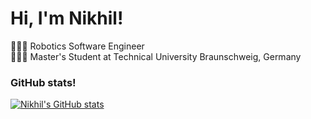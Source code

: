 # Hi, I'm Nikhil!

👨🏻‍💻 Robotics Software Engineer <br/>
👨🏻‍🎓 Master's Student at Technical University Braunschweig, Germany <br/>

<!-- ### :computer: Tech Stack!
![ROS](https://img.shields.io/badge/ros-%230A0FF9.svg?style=fla&logo=ros&logoColor=white)
![Python](https://img.shields.io/badge/python-3670A0?style=fla&logo=python&logoColor=ffdd54)
![JavaScript](https://img.shields.io/badge/javascript-%23323330.svg?style=fla&logo=javascript&logoColor=%23F7DF1E)
![TailwindCSS](https://img.shields.io/badge/tailwindcss-%2338B2AC.svg?style=fla&logo=tailwind-css&logoColor=white)
![HTML5](https://img.shields.io/badge/html5-%23E34F26.svg?style=fla&logo=html5&logoColor=white)
![HTML5](https://img.shields.io/badge/Rust-000000?style=flat&logo=rust&logoColor=white)
![HTML5](https://img.shields.io/badge/Svelte-4A4A55?style=flat&logo=svelte&logoColor=FF3E00)


### :mailbox: Connect with me!
[![Linkedin Badge](https://img.shields.io/badge/-Nikhil_Singhal-0e76a8?style=flat&labelColor=0e76a8&logo=linkedin&logoColor=white)](https://www.linkedin.com/in/nikhil-singhal-0612/)
[![Mail Badge](https://img.shields.io/badge/-@Nikhil_Singhal-e84393?style=flat&labelColor=e84393&logo=instagram&logoColor=white)](https://www.instagram.com/nikhil_singhal_06/)
[![Mail Badge](https://img.shields.io/badge/-Nikhil_Singhal-c0392b?style=flat&labelColor=c0392b&logo=gmail&logoColor=white)](mailto:nikhil2121s@gmail.com) -->

<!-- ### Business
- :paperclip: [<strong><small>My Resume/CV</small></strong>]()
- :email: <strong><small>nikhil2121s@gmail.com</small></strong> -->

### GitHub stats!
<!-- [![Top Langs](https://github-readme-stats.vercel.app/api/top-langs/?username=Nikhil-Singhal-06&layout=compact&show_icons=true&theme=transparent)](https://github.com/Nikhil-Singhal-06/github-readme-stats) -->
[![Nikhil's GitHub stats](https://github-readme-stats.vercel.app/api?username=Nikhil-Singhal-06&show_icons=true&theme=transparent)](https://github.com/Nikhil-Singhal-06/github-readme-stats)
<!-- [![Top Langs](https://github-readme-stats.vercel.app/api/top-langs/?username=Nikhil-Singhal-06)](https://github.com/Nikhil-Singhal-06/github-readme-stats)

 ### Profile views counter 👁️‍🗨️
[![Nikhil profile views](https://u8views.com/api/v1/github/profiles/87761277/views/day-week-month-total-count.svg)](https://u8views.com/github/Nikhil-Singhal-06) -->
